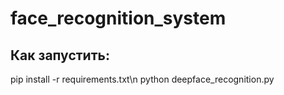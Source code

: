 # face_recognition_system
## Как запустить:
pip install -r requirements.txt\n
python deepface_recognition.py
